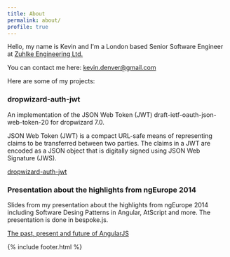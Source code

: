 ```yaml
---
title: About
permalink: about/
profile: true
---
```


Hello, my name is Kevin and I'm a London based Senior Software
Engineer at [Zuhlke Engineering Ltd.](http://www.zuehlke.com/)

You can contact me here: <a href="mailto:kevin.denver@gmail.com">kevin.denver@gmail.com</a>

Here are some of my projects:

### dropwizard-auth-jwt
An implementation of the JSON Web Token (JWT) draft-ietf-oauth-json-web-token-20 for dropwizard 7.0.

JSON Web Token (JWT) is a compact URL-safe means of representing claims to be transferred between
two parties. The claims in a JWT are encoded as a JSON object that
is digitally signed using JSON Web Signature (JWS).

[dropwizard-auth-jwt](https://github.com/ToastShaman/dropwizard-auth-jwt)

### Presentation about the highlights from ngEurope 2014

Slides from my presentation about the highlights from ngEurope 2014
including Software Desing Patterns in Angular, AtScript and more.
The presentation is done in bespoke.js.

[The past, present and future of AngularJS](/assets/presentations/zuhlke-ngeurope-BLT/index.html)

{% include footer.html %}
